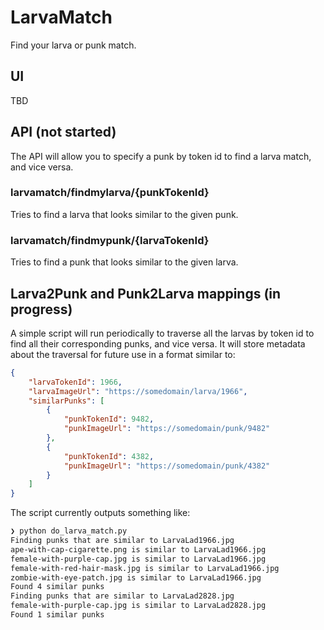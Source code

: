 # LarvaMatch

Find your larva or punk match.

## UI
TBD

## API (not started)
The API will allow you to specify a punk by token id to find a larva match, and vice versa.

### larvamatch/findmylarva/{punkTokenId}
Tries to find a larva that looks similar to the given punk.

### larvamatch/findmypunk/{larvaTokenId}
Tries to find a punk that looks similar to the given larva.

## Larva2Punk and Punk2Larva mappings (in progress)
A simple script will run periodically to traverse all the larvas by token id to find all their corresponding punks, and vice versa.  It will store metadata about the traversal for future use in a format similar to:
```json
{
    "larvaTokenId": 1966,
    "larvaImageUrl": "https://somedomain/larva/1966",
    "similarPunks": [
        {
            "punkTokenId": 9482,
            "punkImageUrl": "https://somedomain/punk/9482"
        },
        {
            "punkTokenId": 4382,
            "punkImageUrl": "https://somedomain/punk/4382"
        }
    ]
}
```

The script currently outputs something like:
```bash
❯ python do_larva_match.py 
Finding punks that are similar to LarvaLad1966.jpg
ape-with-cap-cigarette.png is similar to LarvaLad1966.jpg
female-with-purple-cap.jpg is similar to LarvaLad1966.jpg
female-with-red-hair-mask.jpg is similar to LarvaLad1966.jpg
zombie-with-eye-patch.jpg is similar to LarvaLad1966.jpg
Found 4 similar punks
Finding punks that are similar to LarvaLad2828.jpg
female-with-purple-cap.jpg is similar to LarvaLad2828.jpg
Found 1 similar punks
```